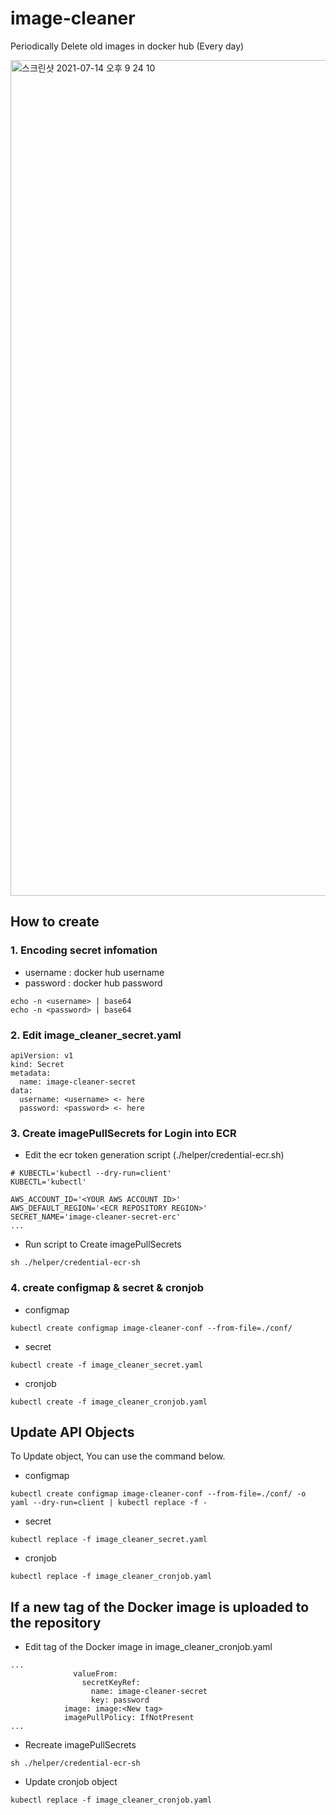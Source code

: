 # image-cleaner
Periodically Delete old images in docker hub (Every day)

<img width="1337" alt="스크린샷 2021-07-14 오후 9 24 10" src="https://user-images.githubusercontent.com/19552819/125621539-382e58aa-0c16-4c4a-9e49-01a79b651c48.png">

## How to create

### 1. Encoding secret infomation
- username : docker hub username
- password : docker hub password
```
echo -n <username> | base64 
echo -n <password> | base64
```
### 2. Edit image_cleaner_secret.yaml
```
apiVersion: v1
kind: Secret
metadata:
  name: image-cleaner-secret
data:
  username: <username> <- here
  password: <password> <- here
```

### 3. Create imagePullSecrets for Login into ECR 

- Edit the ecr token generation script (./helper/credential-ecr.sh)
```
# KUBECTL='kubectl --dry-run=client'
KUBECTL='kubectl'

AWS_ACCOUNT_ID='<YOUR AWS ACCOUNT ID>'
AWS_DEFAULT_REGION='<ECR REPOSITORY REGION>'
SECRET_NAME='image-cleaner-secret-erc'
...
```
- Run script to Create imagePullSecrets
```
sh ./helper/credential-ecr-sh
```

### 4. create configmap & secret & cronjob
- configmap
```
kubectl create configmap image-cleaner-conf --from-file=./conf/
```
- secret
```
kubectl create -f image_cleaner_secret.yaml
```
- cronjob
```
kubectl create -f image_cleaner_cronjob.yaml
```

## Update API Objects
To Update object, You can use the command below.
- configmap
```
kubectl create configmap image-cleaner-conf --from-file=./conf/ -o yaml --dry-run=client | kubectl replace -f -
```
- secret
```
kubectl replace -f image_cleaner_secret.yaml
```
- cronjob
```
kubectl replace -f image_cleaner_cronjob.yaml
```

## If a new tag of the Docker image is uploaded to the repository
-  Edit tag of the Docker image in image_cleaner_cronjob.yaml
```
...
              valueFrom:
                secretKeyRef:
                  name: image-cleaner-secret
                  key: password
            image: image:<New tag>
            imagePullPolicy: IfNotPresent
...
```
- Recreate imagePullSecrets
```
sh ./helper/credential-ecr-sh
```
- Update cronjob object
```
kubectl replace -f image_cleaner_cronjob.yaml
```
